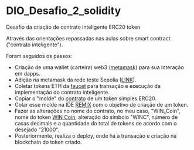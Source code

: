 # DIO_Desafio_2_solidity
Desafio da criação de contrato inteligente ERC20 token

Através das orientações repassadas nas aulas sobre smart contract ("contrato inteligente").

Foram seguidos os passos: 

- Criação de uma wallet (carteira) web3 ([metamask](https://metamask.io/)) para sua interação em dapps. 
- Adição na metamask da rede teste Sepolia ([LINK](https://rpc.info/)).
- Coletar tokens ETH da [faucet](https://cloud.google.com/application/web3/faucet/ethereum/sepolia) para transação e execução da implementação do contrato inteligente.
- Copiar o "molde" do [contrato](https://github.com/relsi/web3-blockchain-classes/blob/main/token.sol) de um token simples ERC20.
- Colar esse molde na IDE [REMIX](https://remix.ethereum.org) com o objetivo de criação de um token.
- Fazer as alterações no nome do contrato, no meu caso, "WIN_Coin", nome do token [WIN Coin](https://sepolia.etherscan.io/address/0xd01655A4Bd0AD774d298A3CcACfA24A1f6046a2c), alteração do símbolo "WINC", número de casas decimais e a quantidade do total de tokens de acordo com o desejado "21000".
- Posteriormente, realiza o deploy, onde há a transação e criação na blockchain do token criado.